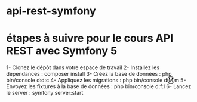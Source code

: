 # api-rest-symfony

# étapes à suivre pour le cours API REST avec Symfony 5

1- Clonez le dépôt dans votre espace de travail
2- Installez les dépendances : composer install
3- Créez la base de données : php bin/console d:d:c
4- Appliquez les migrations : php bin/console d:m:m
5- Envoyez les fixtures à la base de données : php bin/console d:f:l
6- Lancez le server : symfony server:start
